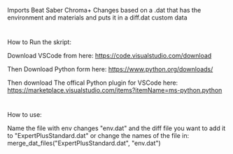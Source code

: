 
Imports Beat Saber Chroma+ Changes based on a .dat that has the environment and materials and puts it in a diff.dat custom data

 #

How to Run the skript:

Download VSCode from here: https://code.visualstudio.com/download  

Then Download Python form here: https://www.python.org/downloads/  

Then download The offical Python plugin for VSCode here: https://marketplace.visualstudio.com/items?itemName=ms-python.python

# 

How to use:

Name the file with env changes "env.dat" and the diff file you want to add it to "ExpertPlusStandard.dat" or change the names of the file in: merge_dat_files("ExpertPlusStandard.dat", "env.dat")
